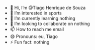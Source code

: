 - 👋 Hi, I’m @Tiago Henrique de Souza 
- 👀 I’m interested in sports
- 🌱 I’m currently learning nothing
- 💞️ I’m looking to collaborate on nothing
- 📫 How to reach me email
- 😄 Pronouns: eu, Tiago 
- ⚡ Fun fact: nothing

<!---
Tiago570/Tiago570 is a ✨ special ✨ repository because its `README.md` (this file) appears on your GitHub profile.
You can click the Preview link to take a look at your changes.
--->
